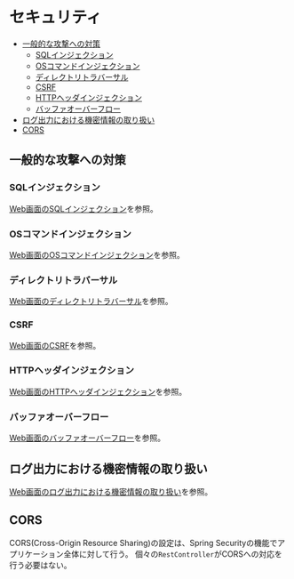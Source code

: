# セキュリティ

- [一般的な攻撃への対策](#一般的な攻撃への対策)
  - [SQLインジェクション](#sqlインジェクション)
  - [OSコマンドインジェクション](#osコマンドインジェクション)
  - [ディレクトリトラバーサル](#ディレクトリトラバーサル)
  - [CSRF](#csrf)
  - [HTTPヘッダインジェクション](#httpヘッダインジェクション)
  - [バッファオーバーフロー](#バッファオーバーフロー)
- [ログ出力における機密情報の取り扱い](#ログ出力における機密情報の取り扱い)
- [CORS](#cors)

## 一般的な攻撃への対策

### SQLインジェクション

[Web画面のSQLインジェクション](../web/security.md#sqlインジェクション)を参照。

### OSコマンドインジェクション

[Web画面のOSコマンドインジェクション](../web/security.md#osコマンドインジェクション)を参照。

### ディレクトリトラバーサル

[Web画面のディレクトリトラバーサル](../web/security.md#ディレクトリトラバーサル)を参照。

### CSRF

[Web画面のCSRF](../web/security.md#csrf)を参照。

### HTTPヘッダインジェクション

[Web画面のHTTPヘッダインジェクション](../web/security.md#httpヘッダインジェクション)を参照。

### バッファオーバーフロー

[Web画面のバッファオーバーフロー](../web/security.md#バッファオーバーフロー)を参照。

## ログ出力における機密情報の取り扱い

[Web画面のログ出力における機密情報の取り扱い](../web/security.md#ログ出力における機密情報の取り扱い)を参照。

## CORS

CORS(Cross-Origin Resource Sharing)の設定は、Spring Securityの機能でアプリケーション全体に対して行う。
個々の`RestController`がCORSへの対応を行う必要はない。
